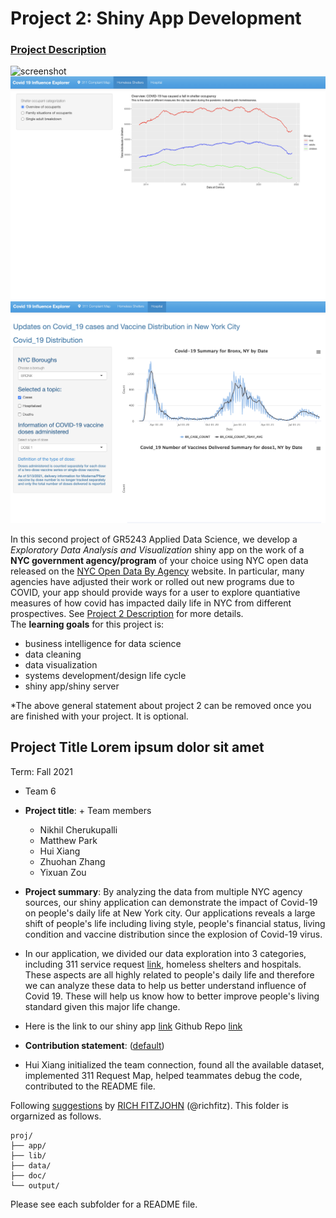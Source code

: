 # Project 2: Shiny App Development

### [Project Description](doc/project2_desc.md)

![screenshot](doc/figs/map.png)
![screenshot](doc/figs/dhs.png)
![screenshot](doc/figs/hospital.png)

In this second project of GR5243 Applied Data Science, we develop a *Exploratory Data Analysis and Visualization* shiny app on the work of a **NYC government agency/program** of your choice using NYC open data released on the [NYC Open Data By Agency](https://opendata.cityofnewyork.us/data/) website. In particular, many agencies have adjusted their work or rolled out new programs due to COVID, your app should provide ways for a user to explore quantiative measures of how covid has impacted daily life in NYC from different prospectives. See [Project 2 Description](doc/project2_desc.md) for more details.  
The **learning goals** for this project is:

- business intelligence for data science
- data cleaning
- data visualization
- systems development/design life cycle
- shiny app/shiny server

*The above general statement about project 2 can be removed once you are finished with your project. It is optional.

## Project Title Lorem ipsum dolor sit amet
Term: Fall 2021

+ Team 6
+ **Project title**: + Team members
	+ Nikhil Cherukupalli
	+ Matthew Park
	+ Hui Xiang
	+ Zhuohan Zhang
	+ Yixuan Zou

+ **Project summary**: By analyzing the data from multiple NYC agency sources, our shiny application can demonstrate the impact of Covid-19 on people's daily life at New York city. Our applications reveals a large shift of people's life including living style, people's financial status, living condition and vaccine distribution since the explosion of Covid-19 virus.
+ In our application, we divided our data exploration into 3 categories, including 311 service request [link](https://data.cityofnewyork.us/Social-Services/311-Service-Requests-from-2010-to-Present/erm2-nwe9), homeless shelters and hospitals. These aspects are all highly related to people's daily life and therefore we can analyze these data to help us better understand influence of Covid 19. These will help us know how to better improve people's living standard given this major life change.
+ Here is the link to our shiny app [link](https://matthewpark319.shinyapps.io/ADSProject2_Group6/)
Github Repo [link]()

+ **Contribution statement**: ([default](doc/a_note_on_contributions.md)) 
+ Hui Xiang initialized the team connection, found all the available dataset, implemented 311 Request Map, helped teammates debug the code, contributed to the README file.


Following [suggestions](http://nicercode.github.io/blog/2013-04-05-projects/) by [RICH FITZJOHN](http://nicercode.github.io/about/#Team) (@richfitz). This folder is orgarnized as follows.

```
proj/
├── app/
├── lib/
├── data/
├── doc/
└── output/
```

Please see each subfolder for a README file.

